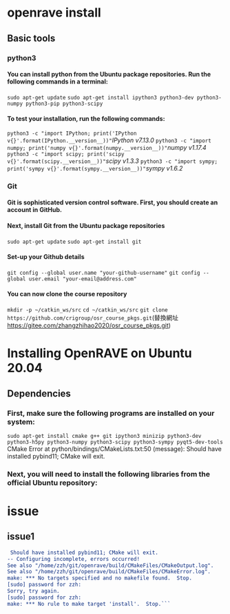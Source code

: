 # openrave install
## Basic tools
###  python3
####  You can install python from the Ubuntu package repositories. Run the following commands in a terminal: 
`sudo apt-get update`
`sudo apt-get install ipython3 python3-dev python3-numpy python3-pip python3-scipy`

#### To test your installation, run the following commands: 
`python3 -c "import IPython; print('IPython v{}'.format(IPython.__version__))"`
​	*IPython v7.13.0*
`python3 -c "import numpy; print('numpy v{}'.format(numpy.__version__))"`
​	*numpy v1.17.4*
`python3 -c "import scipy; print('scipy v{}'.format(scipy.__version__))"`
​	*scipy v1.3.3*
`python3 -c "import sympy; print('sympy v{}'.format(sympy.__version__))"`
​	*sympy v1.6.2*

### Git 
#### Git is sophisticated version control software. First, you should create an account in GitHub.
#### Next, install Git from the Ubuntu package repositories 
`sudo apt-get update`
`sudo apt-get install git`
#### Set-up your Github details 
`git config --global user.name "your-github-username"`
`git config --global user.email "your-email@address.com"`
#### You can now clone the course repository 
`mkdir -p ~/catkin_ws/src`
`cd ~/catkin_ws/src`
`git clone https://github.com/crigroup/osr_course_pkgs.git`(替換網址  https://gitee.com/zhangzhihao2020/osr_course_pkgs.git)


# Installing OpenRAVE on Ubuntu 20.04
## Dependencies
### First, make sure the following programs are installed on your system:
`sudo apt-get install cmake g++ git ipython3 minizip python3-dev python3-h5py python3-numpy python3-scipy python3-sympy pyqt5-dev-tools`
CMake Error at python/bindings/CMakeLists.txt:50 (message):
  Should have installed pybind11; CMake will exit.

### Next, you will need to install the following libraries from the official Ubuntu repository:




# issue
## issue1
```CMake Error at python/bindings/CMakeLists.txt:50 (message):
 Should have installed pybind11; CMake will exit.
-- Configuring incomplete, errors occurred!
See also "/home/zzh/git/openrave/build/CMakeFiles/CMakeOutput.log".
See also "/home/zzh/git/openrave/build/CMakeFiles/CMakeError.log".
make: *** No targets specified and no makefile found.  Stop.
[sudo] password for zzh: 
Sorry, try again.
[sudo] password for zzh: 
make: *** No rule to make target 'install'.  Stop.```
```